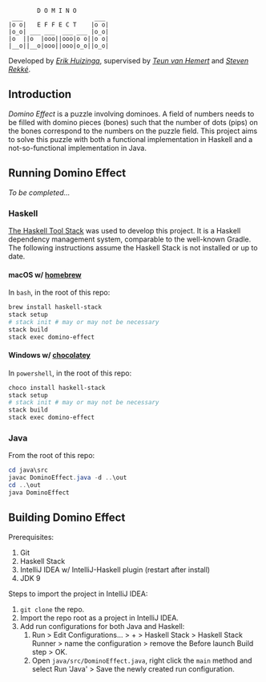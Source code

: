 ```
        D O M I N O
 ___                    ___
|o o|   E F F E C T    |o o|
|o_o| ___ ___  ___ ___ |o_o|
|o  ||o  |ooo||ooo|o o||o o|
|__o||__o|ooo||ooo|o_o||o_o|
```


Developed by [*Erik Huizinga*](https://github.com/erikhuizinga), supervised by [*Teun van Hemert*](https://github.com/teunvanhemert) and [*Steven Rekké*](https://github.com/srekke).

## Introduction

*Domino Effect* is a puzzle involving dominoes.
A field of numbers needs to be filled with domino pieces (bones) such that the number of dots (pips) on the bones correspond to the numbers on the puzzle field.
This project aims to solve this puzzle with both a functional implementation in Haskell and a not-so-functional implementation in Java.

## Running Domino Effect

*To be completed...*

### Haskell

[The Haskell Tool Stack](https://haskellstack.org) was used to develop this project. It is a Haskell dependency management system, comparable to the well-known Gradle. The following instructions assume the Haskell Stack is not installed or up to date.

#### macOS w/ [homebrew](https://brew.sh)

In `bash`, in the root of this repo:

```bash
brew install haskell-stack
stack setup
# stack init # may or may not be necessary
stack build
stack exec domino-effect
```

#### Windows w/ [chocolatey](https://chocolatey.org/)

In `powershell`, in the root of this repo:

```powershell
choco install haskell-stack
stack setup
# stack init # may or may not be necessary
stack build
stack exec domino-effect
```

### Java

From the root of this repo:

```powershell
cd java\src
javac DominoEffect.java -d ..\out
cd ..\out
java DominoEffect
```

## Building Domino Effect

Prerequisites:

1. Git
1. Haskell Stack
1. IntelliJ IDEA w/ IntelliJ-Haskell plugin (restart after install)
1. JDK 9

Steps to import the project in IntelliJ IDEA:

1. `git clone` the repo.
1. Import the repo root as a project in IntelliJ IDEA.
1. Add run configurations for both Java and Haskell:
   1. Run > Edit Configurations... > + > Haskell Stack > Haskell Stack Runner > name the configuration > remove the Before launch Build step > OK.
   1. Open `java/src/DominoEffect.java`, right click the `main` method and select Run 'Java' > Save the newly created run configuration.
